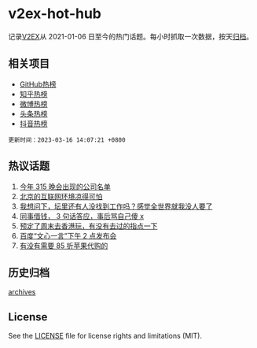 # v2ex-hot-hub

 记录[V2EX](https://www.v2ex.com/)从 2021-01-06 日至今的热门话题。每小时抓取一次数据，按天[归档](archives)。
 
 ## 相关项目

- [GitHub热榜](https://github.com/it985/github-hot-hub)
- [知乎热榜](https://github.com/it985/zhihu-hot-hub)
- [微博热榜](https://github.com/it985/weibo-hot-hub)
- [头条热榜](https://github.com/it985/toutiao-hot-hub)
- [抖音热榜](https://github.com/it985/douyin-hot-hub)


 `更新时间：2023-03-16 14:07:21 +0800`

## 热议话题

1. [今年 315 晚会出现的公司名单](https://www.v2ex.com/t/924334)
1. [北京的互联网环境凉得可怕](https://www.v2ex.com/t/924408)
1. [我想问下，坛里还有人没找到工作吗？感觉全世界就我没人要了](https://www.v2ex.com/t/924283)
1. [同事借钱， 3 句话答应，事后骂自己傻 x](https://www.v2ex.com/t/924304)
1. [预定了周末去香港玩，有没有去过的指点一下](https://www.v2ex.com/t/924362)
1. [百度“文心一言”下午 2 点发布会](https://www.v2ex.com/t/924383)
1. [有没有需要 85 折苹果代购的](https://www.v2ex.com/t/924382)

## 历史归档

[archives](archives)

## License

See the [LICENSE](LICENSE) file for license rights and limitations (MIT).
